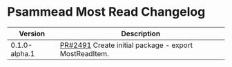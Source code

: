 # Psammead Most Read Changelog

<!-- prettier-ignore -->
| Version | Description |
|---------|-------------|
| 0.1.0-alpha.1 | [PR#2491](https://github.com/bbc/psammead/pull/2491) Create initial package - export MostReadItem. |
